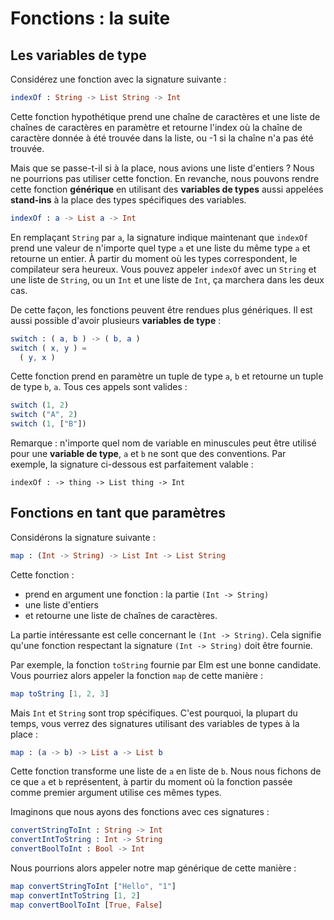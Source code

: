 # Fonctions : la suite

## Les variables de type

Considérez une fonction avec la signature suivante :

```elm
indexOf : String -> List String -> Int
```

Cette fonction hypothétique prend une chaîne de caractères et une liste de chaînes de caractères en paramètre et retourne l'index où la chaîne de caractère donnée à été trouvée dans la liste, ou -1 si la chaîne n'a pas été trouvée.

Mais que se passe-t-il si à la place, nous avions une liste d'entiers ? Nous ne pourrions pas utiliser cette fonction. En revanche, nous pouvons rendre cette fonction __générique__ en utilisant des __variables de types__ aussi appelées __stand-ins__ à la place des types spécifiques des variables.

```elm
indexOf : a -> List a -> Int
```

En remplaçant `String` par `a`, la signature indique maintenant que `indexOf` prend une valeur de n'importe quel type `a` et une liste du même type `a` et retourne un entier. À partir du moment où les types correspondent, le compilateur sera heureux. Vous pouvez appeler `indexOf` avec un `String` et une liste de `String`, ou un `Int` et une liste de `Int`, ça marchera dans les deux cas.

De cette façon, les fonctions peuvent être rendues plus génériques. Il est aussi possible d'avoir plusieurs __variables de type__ :

```elm
switch : ( a, b ) -> ( b, a )
switch ( x, y ) =
  ( y, x )
```

Cette fonction prend en paramètre un tuple de type `a`, `b` et retourne un tuple de type `b`, `a`. Tous ces appels sont valides :

```elm
switch (1, 2)
switch ("A", 2)
switch (1, ["B"])
```

Remarque : n'importe quel nom de variable en minuscules peut être utilisé pour une __variable de type__, `a` et `b` ne sont que des conventions. Par exemple, la signature ci-dessous est parfaitement valable :

```
indexOf : -> thing -> List thing -> Int
```

## Fonctions en tant que paramètres

Considérons la signature suivante :

```elm
map : (Int -> String) -> List Int -> List String
```

Cette fonction :

- prend en argument une fonction : la partie `(Int -> String)`
- une liste d'entiers
- et retourne une liste de chaînes de caractères.

La partie intéressante est celle concernant le `(Int -> String)`. Cela signifie qu'une fonction respectant la signature `(Int -> String)` doit être fournie.

Par exemple, la fonction `toString` fournie par Elm est une bonne candidate. Vous pourriez alors appeler la fonction `map` de cette manière :

```elm
map toString [1, 2, 3]
```

Mais `Int` et `String` sont trop spécifiques. C'est pourquoi, la plupart du temps, vous verrez des signatures utilisant des variables de types à la place :

```elm
map : (a -> b) -> List a -> List b
```

Cette fonction transforme une liste de `a` en liste de `b`. Nous nous fichons de ce que `a` et `b` représentent, à partir du moment où la fonction passée comme premier argument utilise ces mêmes types.

Imaginons que nous ayons des fonctions avec ces signatures :

```elm
convertStringToInt : String -> Int
convertIntToString : Int -> String
convertBoolToInt : Bool -> Int
```

Nous pourrions alors appeler notre map générique de cette manière :

```elm
map convertStringToInt ["Hello", "1"]
map convertIntToString [1, 2]
map convertBoolToInt [True, False]
```
